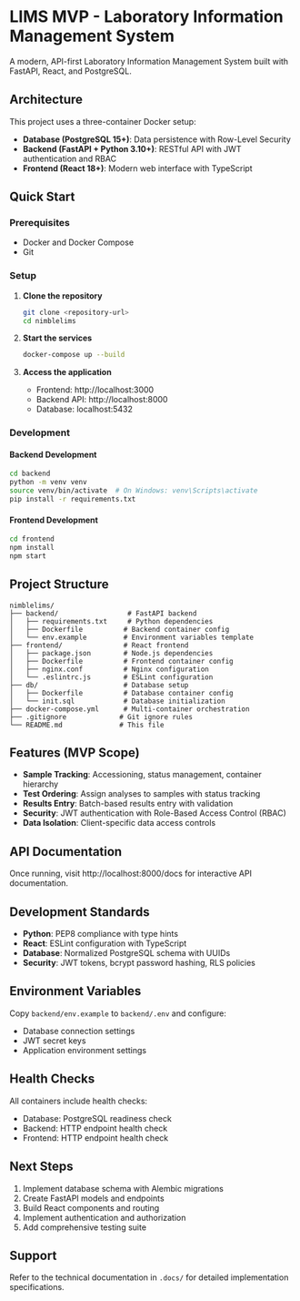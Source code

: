 # LIMS MVP - Laboratory Information Management System

A modern, API-first Laboratory Information Management System built with FastAPI, React, and PostgreSQL.

## Architecture

This project uses a three-container Docker setup:

- **Database (PostgreSQL 15+)**: Data persistence with Row-Level Security
- **Backend (FastAPI + Python 3.10+)**: RESTful API with JWT authentication and RBAC
- **Frontend (React 18+)**: Modern web interface with TypeScript

## Quick Start

### Prerequisites

- Docker and Docker Compose
- Git

### Setup

1. **Clone the repository**
   ```bash
   git clone <repository-url>
   cd nimblelims
   ```

2. **Start the services**
   ```bash
   docker-compose up --build
   ```

3. **Access the application**
   - Frontend: http://localhost:3000
   - Backend API: http://localhost:8000
   - Database: localhost:5432

### Development

#### Backend Development
```bash
cd backend
python -m venv venv
source venv/bin/activate  # On Windows: venv\Scripts\activate
pip install -r requirements.txt
```

#### Frontend Development
```bash
cd frontend
npm install
npm start
```

## Project Structure

```
nimblelims/
├── backend/                 # FastAPI backend
│   ├── requirements.txt     # Python dependencies
│   ├── Dockerfile          # Backend container config
│   └── env.example         # Environment variables template
├── frontend/               # React frontend
│   ├── package.json        # Node.js dependencies
│   ├── Dockerfile          # Frontend container config
│   ├── nginx.conf          # Nginx configuration
│   └── .eslintrc.js        # ESLint configuration
├── db/                     # Database setup
│   ├── Dockerfile          # Database container config
│   └── init.sql            # Database initialization
├── docker-compose.yml      # Multi-container orchestration
├── .gitignore             # Git ignore rules
└── README.md              # This file
```

## Features (MVP Scope)

- **Sample Tracking**: Accessioning, status management, container hierarchy
- **Test Ordering**: Assign analyses to samples with status tracking
- **Results Entry**: Batch-based results entry with validation
- **Security**: JWT authentication with Role-Based Access Control (RBAC)
- **Data Isolation**: Client-specific data access controls

## API Documentation

Once running, visit http://localhost:8000/docs for interactive API documentation.

## Development Standards

- **Python**: PEP8 compliance with type hints
- **React**: ESLint configuration with TypeScript
- **Database**: Normalized PostgreSQL schema with UUIDs
- **Security**: JWT tokens, bcrypt password hashing, RLS policies

## Environment Variables

Copy `backend/env.example` to `backend/.env` and configure:

- Database connection settings
- JWT secret keys
- Application environment settings

## Health Checks

All containers include health checks:
- Database: PostgreSQL readiness check
- Backend: HTTP endpoint health check
- Frontend: HTTP endpoint health check

## Next Steps

1. Implement database schema with Alembic migrations
2. Create FastAPI models and endpoints
3. Build React components and routing
4. Implement authentication and authorization
5. Add comprehensive testing suite

## Support

Refer to the technical documentation in `.docs/` for detailed implementation specifications.